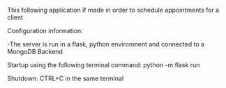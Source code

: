 This following application if made in order to schedule appointments for a client

Configuration information:

-The server is run in a flask, python environment and connected to a MongoDB Backend


Startup using the following terminal command:
python -m flask run

Shutdown:
CTRL+C in the same terminal